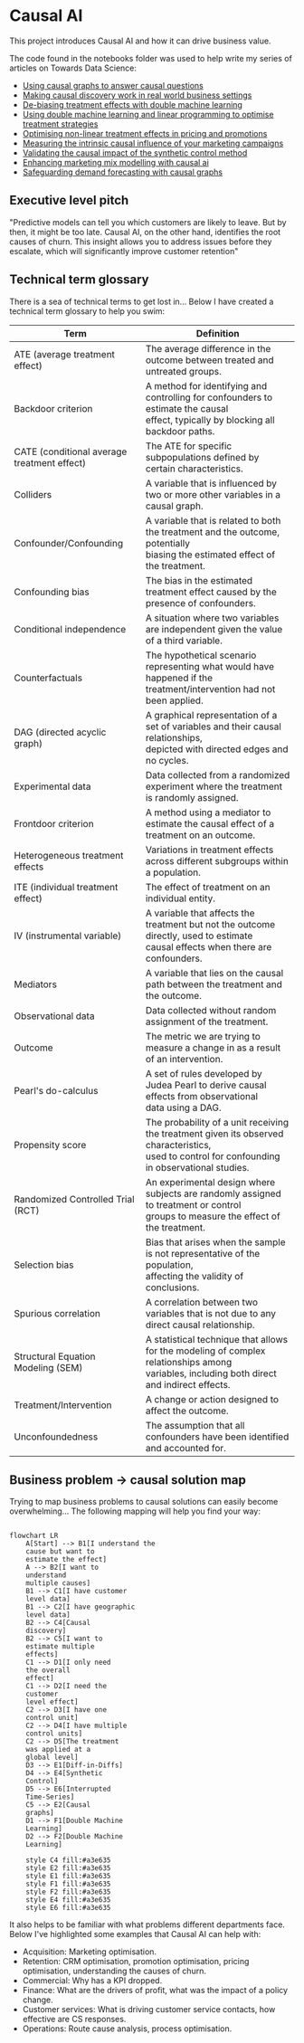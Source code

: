 # Causal AI
This project introduces Causal AI and how it can drive business value.

The code found in the notebooks folder was used to help write my series of articles on Towards Data Science:

- [Using causal graphs to answer causal questions](https://medium.com/towards-data-science/using-causal-graphs-to-answer-causal-questions-5fd1dd82fa90)
- [Making causal discovery work in real world business settings](https://medium.com/towards-data-science/making-causal-discovery-work-in-real-world-business-settings-80e80c5f66b8)
- [De-biasing treatment effects with double machine learning](https://medium.com/towards-data-science/de-biasing-treatment-effects-with-double-machine-learning-63b16fcb3e97)
- [Using double machine learning and linear programming to optimise treatment strategies](https://medium.com/towards-data-science/using-double-machine-learning-and-linear-programming-to-optimise-treatment-strategies-920c20a29553)
- [Optimising non-linear treatment effects in pricing and promotions](https://medium.com/towards-data-science/optimising-non-linear-treatment-effects-in-pricing-and-promotions-011ce140d180)
- [Measuring the intrinsic causal influence of your marketing campaigns](https://medium.com/towards-data-science/measuring-the-intrinsic-causal-influence-of-your-marketing-campaigns-aa8354c26b7b)
- [Validating the causal impact of the synthetic control method](https://medium.com/towards-data-science/validating-the-causal-impact-of-the-synthetic-control-method-2f3bf185f266)
- [Enhancing marketing mix modelling with causal ai](https://medium.com/towards-data-science/enhancing-marketing-mix-modelling-with-causal-ai-77f638bce3a9)
- [Safeguarding demand forecasting with causal graphs](https://medium.com/towards-data-science/safeguarding-demand-forecasting-with-causal-graphs-591511fc8e0e)

## Executive level pitch
"Predictive models can tell you which customers are likely to leave. But by then, it might be too late. Causal AI, on the other hand, identifies the root causes of churn. This insight allows you to address issues before they escalate, which will significantly improve customer retention"

## Technical term glossary
There is a sea of technical terms to get lost in… Below I have created a technical term glossary to help you swim:

| Term                                 | Definition |
|--------------------------------------|------------|
| ATE (average treatment effect)       | The average difference in the outcome between treated and untreated groups. |
| Backdoor criterion                   | A method for identifying and controlling for confounders to estimate the causal <br>effect, typically by blocking all backdoor paths. |
| CATE (conditional average treatment effect) | The ATE for specific subpopulations defined by certain characteristics. |
| Colliders                            | A variable that is influenced by two or more other variables in a causal graph. |
| Confounder/Confounding               | A variable that is related to both the treatment and the outcome, potentially<br> biasing the estimated effect of the treatment. |
| Confounding bias                     | The bias in the estimated treatment effect caused by the presence of confounders. |
| Conditional independence             | A situation where two variables are independent given the value of a third variable. |
| Counterfactuals                      | The hypothetical scenario representing what would have happened if the <br>treatment/intervention had not been applied. |
| DAG (directed acyclic graph)         | A graphical representation of a set of variables and their causal relationships,<br> depicted with directed edges and no cycles. |
| Experimental data                    | Data collected from a randomized experiment where the treatment is randomly assigned. |
| Frontdoor criterion                  | A method using a mediator to estimate the causal effect of a treatment on an outcome. |
| Heterogeneous treatment effects      | Variations in treatment effects across different subgroups within a population. |
| ITE (individual treatment effect)    | The effect of treatment on an individual entity. |
| IV (instrumental variable)           | A variable that affects the treatment but not the outcome directly, used to estimate<br> causal effects when there are confounders. |
| Mediators                            | A variable that lies on the causal path between the treatment and the outcome. |
| Observational data                   | Data collected without random assignment of the treatment. |
| Outcome                              | The metric we are trying to measure a change in as a result of an intervention. |
| Pearl's do-calculus                  | A set of rules developed by Judea Pearl to derive causal effects from observational<br> data using a DAG. |
| Propensity score                     | The probability of a unit receiving the treatment given its observed characteristics,<br> used to control for confounding in observational studies. |
| Randomized Controlled Trial (RCT)    | An experimental design where subjects are randomly assigned to treatment or control <br>groups to measure the effect of the treatment. |
| Selection bias                       | Bias that arises when the sample is not representative of the population,<br> affecting the validity of conclusions. |
| Spurious correlation                 | A correlation between two variables that is not due to any direct causal relationship. |
| Structural Equation Modeling (SEM)   | A statistical technique that allows for the modeling of complex relationships among<br> variables, including both direct and indirect effects. |
| Treatment/Intervention               | A change or action designed to affect the outcome. |
| Unconfoundedness                     | The assumption that all confounders have been identified and accounted for. |


## Business problem -> causal solution map
Trying to map business problems to causal solutions can easily become overwhelming… The following mapping will help you find your way:

```mermaid

flowchart LR
    A[Start] --> B1[I understand the
    cause but want to 
    estimate the effect]
    A --> B2[I want to
    understand
    multiple causes]
    B1 --> C1[I have customer
    level data]
    B1 --> C2[I have geographic
    level data]
    B2 --> C4[Causal
    discovery]
    B2 --> C5[I want to
    estimate multiple
    effects]
    C1 --> D1[I only need
    the overall
    effect]
    C1 --> D2[I need the
    customer
    level effect]
    C2 --> D3[I have one 
    control unit]
    C2 --> D4[I have multiple 
    control units]
    C2 --> D5[The treatment 
    was applied at a
    global level]
    D3 --> E1[Diff-in-Diffs]
    D4 --> E4[Synthetic
    Control]
    D5 --> E6[Interrupted
    Time-Series]
    C5 --> E2[Causal
    graphs]
    D1 --> F1[Double Machine
    Learning]
    D2 --> F2[Double Machine
    Learning]

    style C4 fill:#a3e635
    style E2 fill:#a3e635
    style E1 fill:#a3e635
    style F1 fill:#a3e635
    style F2 fill:#a3e635
    style E4 fill:#a3e635
    style E6 fill:#a3e635

```

It also helps to be familiar with what problems different departments face. Below I've highlighted some examples that Causal AI can help with:

- Acquisition: Marketing optimisation.
- Retention: CRM optimisation, promotion optimisation, pricing optimisation, understanding the causes of churn.
- Commercial: Why has a KPI dropped.
- Finance: What are the drivers of profit, what was the impact of a policy change.
- Customer services: What is driving customer service contacts, how effective are CS responses.
- Operations: Route cause analysis, process optimisation.

